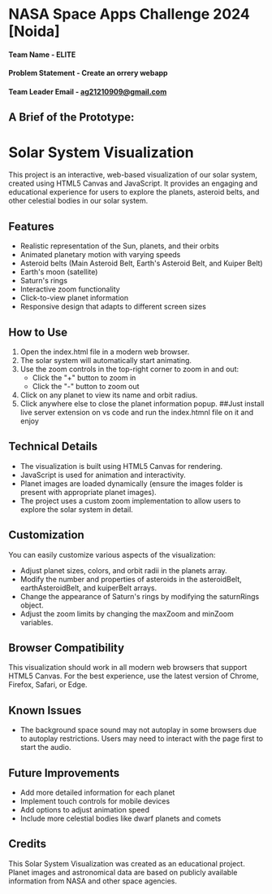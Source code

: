 # NASA Space Apps Challenge 2024 [Noida]

#### Team Name - ELITE
#### Problem Statement - Create an orrery webapp 
#### Team Leader Email - ag21210909@gmail.com

## A Brief of the Prototype:
# Solar System Visualization

This project is an interactive, web-based visualization of our solar system, created using HTML5 Canvas and JavaScript. It provides an engaging and educational experience for users to explore the planets, asteroid belts, and other celestial bodies in our solar system.

## Features

- Realistic representation of the Sun, planets, and their orbits
- Animated planetary motion with varying speeds
- Asteroid belts (Main Asteroid Belt, Earth's Asteroid Belt, and Kuiper Belt)
- Earth's moon (satellite)
- Saturn's rings
- Interactive zoom functionality
- Click-to-view planet information
- Responsive design that adapts to different screen sizes

## How to Use

1. Open the index.html file in a modern web browser.
2. The solar system will automatically start animating.
3. Use the zoom controls in the top-right corner to zoom in and out:
   - Click the "+" button to zoom in
   - Click the "-" button to zoom out
4. Click on any planet to view its name and orbit radius.
5. Click anywhere else to close the planet information popup.
##Just install live server extension on vs code and run the index.htmnl file on it and enjoy


## Technical Details

- The visualization is built using HTML5 Canvas for rendering.
- JavaScript is used for animation and interactivity.
- Planet images are loaded dynamically (ensure the images folder is present with appropriate planet images).
- The project uses a custom zoom implementation to allow users to explore the solar system in detail.

## Customization

You can easily customize various aspects of the visualization:

- Adjust planet sizes, colors, and orbit radii in the planets array.
- Modify the number and properties of asteroids in the asteroidBelt, earthAsteroidBelt, and kuiperBelt arrays.
- Change the appearance of Saturn's rings by modifying the saturnRings object.
- Adjust the zoom limits by changing the maxZoom and minZoom variables.

## Browser Compatibility

This visualization should work in all modern web browsers that support HTML5 Canvas. For the best experience, use the latest version of Chrome, Firefox, Safari, or Edge.

## Known Issues

- The background space sound may not autoplay in some browsers due to autoplay restrictions. Users may need to interact with the page first to start the audio.

## Future Improvements

- Add more detailed information for each planet
- Implement touch controls for mobile devices
- Add options to adjust animation speed
- Include more celestial bodies like dwarf planets and comets

## Credits

This Solar System Visualization was created as an educational project. Planet images and astronomical data are based on publicly available information from NASA and other space agencies.
